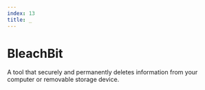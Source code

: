 ```yaml
---
index: 13
title: _
---
```

# BleachBit

A tool that securely and permanently deletes information from your computer or removable storage device.